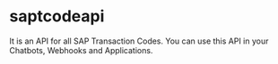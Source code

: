 # saptcodeapi
It is an API for all SAP Transaction Codes. You can use this API in your Chatbots, Webhooks and Applications.

